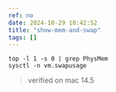 ```yaml
---
ref: no
date: 2024-10-29 18:42:52
title: "show-mem-and-swap"
tags: []
---
```


```
top -l 1 -s 0 | grep PhysMem
sysctl -n vm.swapusage
```

> verified on mac 14.5

